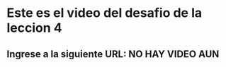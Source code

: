 <h1>Este es el video del desafio de la leccion 4</h1>

<h2> Ingrese a la siguiente URL: NO HAY VIDEO AUN </h2>



